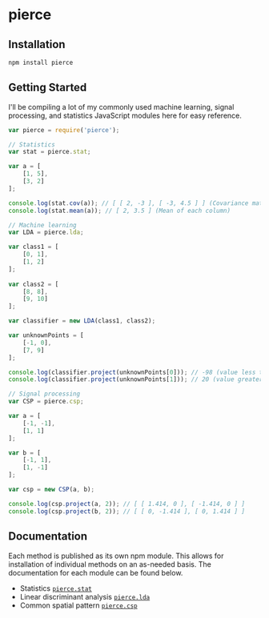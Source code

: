 # pierce

## Installation

```bash
npm install pierce
```

## Getting Started

I'll be compiling a lot of my commonly used machine learning, signal processing, and statistics JavaScript modules here for easy reference.

```javascript
var pierce = require('pierce');

// Statistics
var stat = pierce.stat;

var a = [
	[1, 5],
	[3, 2]
];

console.log(stat.cov(a)); // [ [ 2, -3 ], [ -3, 4.5 ] ] (Covariance matrix)
console.log(stat.mean(a)); // [ 2, 3.5 ] (Mean of each column)

// Machine learning
var LDA = pierce.lda;

var class1 = [
	[0, 1],
	[1, 2]
];
 
var class2 = [
	[8, 8],
	[9, 10]
];

var classifier = new LDA(class1, class2);

var unknownPoints = [
    [-1, 0],
    [7, 9]
];

console.log(classifier.project(unknownPoints[0])); // -98 (value less than 0 is class 1)
console.log(classifier.project(unknownPoints[1])); // 20 (value greater than 0 is class 2)

// Signal processing
var CSP = pierce.csp;

var a = [
	[-1, -1],
	[1, 1]
];

var b = [
	[-1, 1],
	[1, -1]
];

var csp = new CSP(a, b);

console.log(csp.project(a, 2)); // [ [ 1.414, 0 ], [ -1.414, 0 ] ]
console.log(csp.project(b, 2)); // [ [ 0, -1.414 ], [ 0, 1.414 ] ]
```

## Documentation

Each method is published as its own npm module. This allows for installation of individual methods on an as-needed basis. The documentation for each module can be found below.

* Statistics [`pierce.stat`](http://pwstegman.me/pw-stat/)
* Linear discriminant analysis [`pierce.lda`](http://pwstegman.me/pw-lda/)
* Common spatial pattern [`pierce.csp`](http://pwstegman.me/pw-csp/)

